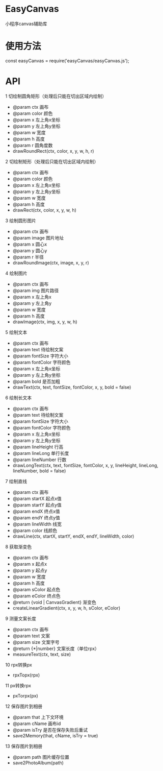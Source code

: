 # EasyCanvas
小程序canvas辅助库
# 使用方法
const easyCanvas = require('easyCanvas/easyCanvas.js');
# API
1 切绘制圆角矩形（处理后只能在切出区域内绘制）
* @param ctx 画布
* @param color 颜色
* @param x 左上角x坐标
* @param y 左上角y坐标
* @param w 宽度
* @param h 高度
* @param r 圆角度数
* drawRoundRect(ctx, color, x, y, w, h, r)


 2 切绘制矩形（处理后只能在切出区域内绘制）
 * @param ctx 画布
 * @param color 颜色
 * @param x 左上角x坐标
 * @param y 左上角y坐标
 * @param w 宽度
 * @param h 高度
 * drawRect(ctx, color, x, y, w, h)

 3 绘制圆形图片
 * @param ctx 画布
 * @param image 图片地址
 * @param x 圆心x
 * @param y 圆心y
 * @param r 半径
 * drawRoundImage(ctx, image, x, y, r)
 
 4 绘制图片
 * @param ctx 画布
 * @param img 图片路径
 * @param x 左上角x
 * @param y 左上角y
 * @param w 宽度
 * @param h 高度
 * drawImage(ctx, img, x, y, w, h)
 
 5 绘制文本
 * @param ctx 画布
 * @param text 待绘制文案
 * @param fontSize 字符大小
 * @param fontColor 字符颜色
 * @param x 左上角x坐标
 * @param y 左上角y坐标
 * @param bold 是否加粗
 * drawText(ctx, text, fontSize, fontColor, x, y, bold = false)

 6 绘制长文本
 * @param ctx 画布
 * @param text 待绘制文案
 * @param fontSize 字符大小
 * @param fontColor 字符颜色
 * @param x 左上角x坐标
 * @param y 左上角y坐标
 * @param lineHeight 行高
 * @param lineLong 单行长度
 * @param lineNumber 行数
 * drawLongText(ctx, text, fontSize, fontColor, x, y, lineHeight, lineLong, lineNumber, bold = false)
 

 7 绘制直线
 * @param ctx 画布
 * @param startX 起点x值
 * @param startY 起点y值
 * @param endX 终点x值
 * @param endY 终点y值
 * @param lineWidth 线宽
 * @param color 线颜色
 * drawLine(ctx, startX, startY, endX, endY, lineWidth, color)
 
 8 获取渐变色
 * @param ctx 画布
 * @param x 起点x
 * @param y 起点y
 * @param w 宽度
 * @param h 高度
 * @param sColor 起点色
 * @param eColor 终点色
 * @return {void | CanvasGradient} 渐变色
 * createLinearGradient(ctx, x, y, w, h, sColor, eColor)
 
 9 测量文案长度
 * @param ctx 画布
 * @param text 文案
 * @param size 文案字号
 * @return {*|number} 文案长度（单位rpx）
 * measureText(ctx, text, size)
 

 10 rpx转换px
 * rpxTopx(rpx)
 
 11 px转换rpx
 * pxTorpx(px)
 
 12 保存图片到相册
 * @param that 上下文环境
 * @param cName 画布id
 * @param isTry 是否在保存失败后重试
 * save2Memory(that, cName, isTry = true)
 
 13 保存图片到相册
 * @param path 图片缓存位置
 * save2PhotoAlbum(path)
 
